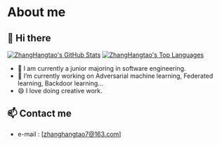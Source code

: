 # About me

## 👋 Hi there
[![ZhangHangtao's GitHub Stats](https://github-readme-stats.vercel.app/api?username=ZhangHangTao&count_private=true&show_icons=true&line_height=40)]([https://github.com/Ylarod](https://github.com/ZhangHangTao))
[![ZhangHangtao's Top Languages](https://github-readme-stats.vercel.app/api/top-langs/?username=ZhangHangTao&show_icons=true)]([https://github.com/Ylarod](https://github.com/ZhangHangTao))
- 🌱 I am currently a junior majoring in software engineering.
- 🤔 I’m currently working on Adversarial machine learning, Federated learning, Backdoor learning...
- 😄 I love doing creative work.

## 📫 Contact me

 - e-mail  : [zhanghangtao7@163.com]
<!--
**** is a ✨ _special_ ✨ repository because its `README.md` (this file) appears on your GitHub profile.
Here are some ideas to get you started:
- 👯 I’m looking to collaborate on ...
-  I’m looking for help with ...
- 💬 Ask me about ...
- 📫 How to reach me: ...
- ⚡ Fun fact: ...
111111111111111111111112345811
-->

